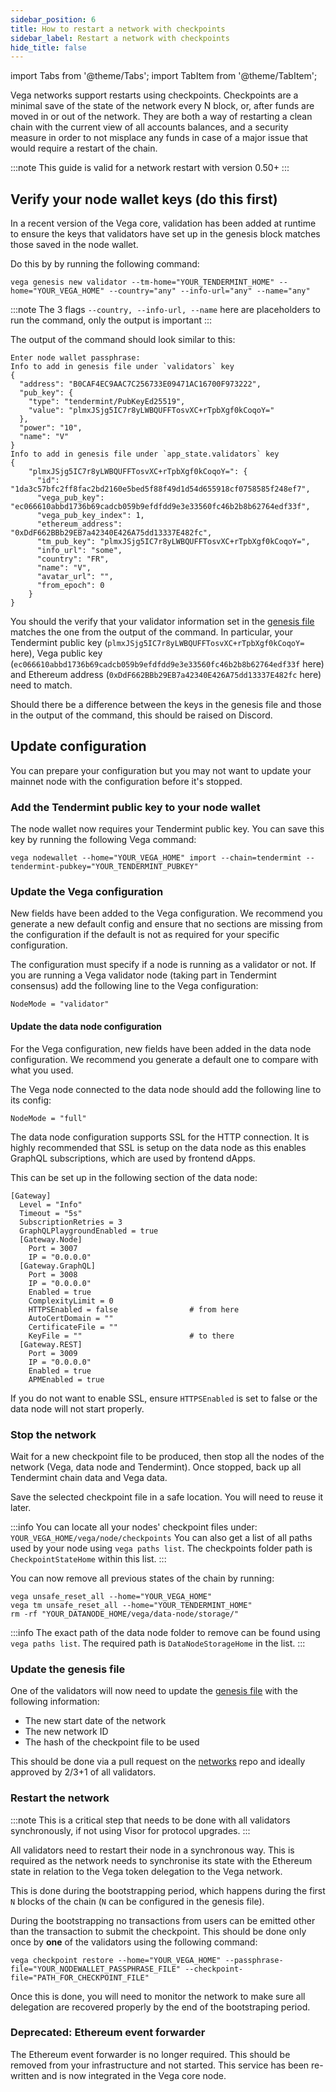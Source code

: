 ```yaml
---
sidebar_position: 6
title: How to restart a network with checkpoints
sidebar_label: Restart a network with checkpoints
hide_title: false
---
```


import Tabs from '@theme/Tabs';
import TabItem from '@theme/TabItem';

Vega networks support restarts using checkpoints. Checkpoints are a minimal save of the state of the network every N block, or, after funds are moved in or out of the network. They are both a way of restarting a clean chain with the current view of all accounts balances, and a security measure in order to not misplace any funds in case of a major issue that would require a restart of the chain.

:::note
This guide is valid for a network restart with version 0.50+
:::


## Verify your node wallet keys (do this first)

In a recent version of the Vega core, validation has been added at runtime to ensure the keys that validators have set up in the genesis block matches those saved in the node wallet.

Do this by by running the following command:
```
vega genesis new validator --tm-home="YOUR_TENDERMINT_HOME" --home="YOUR_VEGA_HOME" --country="any" --info-url="any" --name="any"
```

:::note
The 3 flags `--country, --info-url, --name` here are placeholders to run the command, only the output is important
:::

The output of the command should look similar to this:
```
Enter node wallet passphrase:
Info to add in genesis file under `validators` key
{
  "address": "B0CAF4EC9AAC7C256733E09471AC16700F973222",
  "pub_key": {
    "type": "tendermint/PubKeyEd25519",
    "value": "plmxJSjg5IC7r8yLWBQUFFTosvXC+rTpbXgf0kCoqoY="
  },
  "power": "10",
  "name": "V"
}
Info to add in genesis file under `app_state.validators` key
{
    "plmxJSjg5IC7r8yLWBQUFFTosvXC+rTpbXgf0kCoqoY=": {
      "id": "1da3c57bfc2ff8fac2bd2160e5bed5f88f49d1d54d655918cf0758585f248ef7",
      "vega_pub_key": "ec066610abbd1736b69cadcb059b9efdfdd9e3e33560fc46b2b8b62764edf33f",
      "vega_pub_key_index": 1,
      "ethereum_address": "0xDdF662BBb29EB7a42340E426A75dd13337E482fc",
      "tm_pub_key": "plmxJSjg5IC7r8yLWBQUFFTosvXC+rTpbXgf0kCoqoY=",
      "info_url": "some",
      "country": "FR",
      "name": "V",
      "avatar_url": "",
      "from_epoch": 0
    }
}
```

You should the verify that your validator information set in the [genesis file](https://github.com/vegaprotocol/networks/blob/master/mainnet1/genesis.json) matches the one from the output of the command. In particular, your Tendermint public key (`plmxJSjg5IC7r8yLWBQUFFTosvXC+rTpbXgf0kCoqoY=` here), Vega public key (`ec066610abbd1736b69cadcb059b9efdfdd9e3e33560fc46b2b8b62764edf33f` here) and Ethereum address (`0xDdF662BBb29EB7a42340E426A75dd13337E482fc` here) need to match.

Should there be a difference between the keys in the genesis file and those in the output of the command, this should be raised on Discord.

## Update configuration
You can prepare your configuration but you may not want to update your mainnet node with the configuration before it's stopped.

### Add the Tendermint public key to your node wallet
The node wallet now requires your Tendermint public key. You can save this key by running the following Vega command:
```
vega nodewallet --home="YOUR_VEGA_HOME" import --chain=tendermint --tendermint-pubkey="YOUR_TENDERMINT_PUBKEY"
```

### Update the Vega configuration
New fields have been added to the Vega configuration. We recommend you generate a new default config and ensure that no sections are missing from the configuration if the default is not as required for your specific configuration.

The configuration must specify if a node is running as a validator or not. If you are running a Vega validator node (taking part in Tendermint consensus) add the following line to the Vega configuration:
```
NodeMode = "validator"
```

#### Update the data node configuration
For the Vega configuration, new fields have been added in the data node configuration. We recommend you generate a default one to compare with what you used.

The Vega node connected to the data node should add the following line to its config:
```
NodeMode = "full"
```

The data node configuration supports SSL for the HTTP connection. It is highly recommended that SSL is setup on the data node as this enables GraphQL subscriptions, which are used by frontend dApps.

This can be set up in the following section of the data node:
```
[Gateway]
  Level = "Info"
  Timeout = "5s"
  SubscriptionRetries = 3
  GraphQLPlaygroundEnabled = true
  [Gateway.Node]
    Port = 3007
    IP = "0.0.0.0"
  [Gateway.GraphQL]
    Port = 3008
    IP = "0.0.0.0"
    Enabled = true
    ComplexityLimit = 0
    HTTPSEnabled = false                # from here
    AutoCertDomain = ""
    CertificateFile = ""
    KeyFile = ""                        # to there
  [Gateway.REST]
    Port = 3009
    IP = "0.0.0.0"
    Enabled = true
    APMEnabled = true
```

If you do not want to enable SSL, ensure `HTTPSEnabled` is set to false or the data node will not start properly.

### Stop the network
Wait for a new checkpoint file to be produced, then stop all the nodes of the network (Vega, data node and Tendermint). Once stopped, back up all Tendermint chain data and Vega data.

Save the selected checkpoint file in a safe location. You will need to reuse it later.

:::info
You can locate all your nodes' checkpoint files under: `YOUR_VEGA_HOME/vega/node/checkpoints`
You can also get a list of all paths used by your node using `vega paths list`. The checkpoints folder path is `CheckpointStateHome` within this list.
:::

You can now remove all previous states of the chain by running:
```
vega unsafe_reset_all --home="YOUR_VEGA_HOME"
vega tm unsafe_reset_all --home="YOUR_TENDERMINT_HOME"
rm -rf "YOUR_DATANODE_HOME/vega/data-node/storage/"
```

:::info
The exact path of the data node folder to remove can be found using `vega paths list`. The required path is `DataNodeStorageHome` in the list.
:::

### Update the genesis file
One of the validators will now need to update the [genesis file](https://github.com/vegaprotocol/networks/blob/master/mainnet1/genesis.json) with the following information:
- The new start date of the network
- The new network ID
- The hash of the checkpoint file to be used

This should be done via a pull request on the [networks](https://github.com/vegaprotocol/networks) repo and ideally approved by 2/3+1 of all validators.

### Restart the network

:::note
This is a critical step that needs to be done with all validators synchronously, if not using Visor for protocol upgrades.
:::

All validators need to restart their node in a synchronous way. This is required as the network needs to synchronise its state with the Ethereum state in relation to the Vega token delegation to the Vega network. 

This is done during the bootstrapping period, which happens during the first `N` blocks of the chain (`N` can be configured in the genesis file).

During the bootstrapping no transactions from users can be emitted other than the transaction to submit the checkpoint. This should be done only once by **one** of the validators using the following command:
```
vega checkpoint restore --home="YOUR_VEGA_HOME" --passphrase-file="YOUR_NODEWALLET_PASSPHRASE_FILE" --checkpoint-file="PATH_FOR_CHECKPOINT_FILE"
```

Once this is done, you will need to monitor the network to make sure all delegation are recovered properly by the end of the bootstraping period.

### Deprecated: Ethereum event forwarder
The Ethereum event forwarder is no longer required. This should be removed from your infrastructure and not started. This service has been re-written and is now integrated in the Vega core node.
